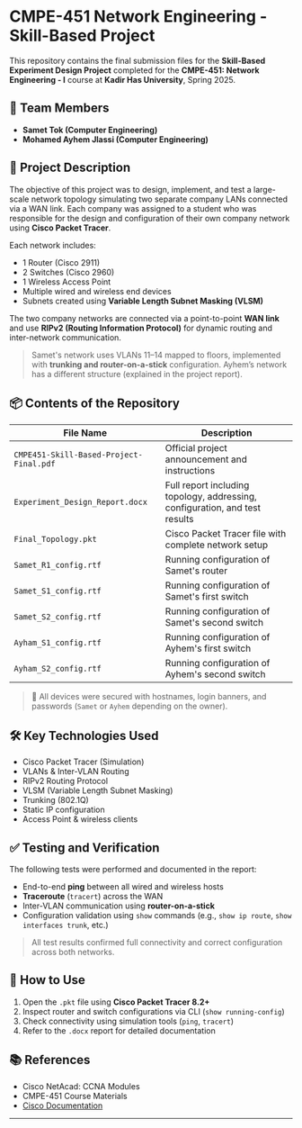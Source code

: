 # CMPE-451 Network Engineering - Skill-Based Project

This repository contains the final submission files for the **Skill-Based Experiment Design Project** completed for the **CMPE-451: Network Engineering - I** course at **Kadir Has University**, Spring 2025.

## 👥 Team Members
- **Samet Tok (Computer Engineering)**
- **Mohamed Ayhem Jlassi (Computer Engineering)**

## 📄 Project Description

The objective of this project was to design, implement, and test a large-scale network topology simulating two separate company LANs connected via a WAN link. Each company was assigned to a student who was responsible for the design and configuration of their own company network using **Cisco Packet Tracer**.

Each network includes:
- 1 Router (Cisco 2911)
- 2 Switches (Cisco 2960)
- 1 Wireless Access Point
- Multiple wired and wireless end devices
- Subnets created using **Variable Length Subnet Masking (VLSM)**

The two company networks are connected via a point-to-point **WAN link** and use **RIPv2 (Routing Information Protocol)** for dynamic routing and inter-network communication.

> Samet's network uses VLANs 11–14 mapped to floors, implemented with **trunking and router-on-a-stick** configuration. Ayhem’s network has a different structure (explained in the project report).

## 📦 Contents of the Repository

| File Name | Description |
|----------|-------------|
| `CMPE451-Skill-Based-Project-Final.pdf` | Official project announcement and instructions |
| `Experiment_Design_Report.docx` | Full report including topology, addressing, configuration, and test results |
| `Final_Topology.pkt` | Cisco Packet Tracer file with complete network setup |
| `Samet_R1_config.rtf` | Running configuration of Samet's router |
| `Samet_S1_config.rtf` | Running configuration of Samet's first switch |
| `Samet_S2_config.rtf` | Running configuration of Samet's second switch |
| `Ayham_S1_config.rtf` | Running configuration of Ayhem's first switch |
| `Ayham_S2_config.rtf` | Running configuration of Ayhem's second switch |

> 🔐 All devices were secured with hostnames, login banners, and passwords (`Samet` or `Ayhem` depending on the owner).

## 🛠️ Key Technologies Used
- Cisco Packet Tracer (Simulation)
- VLANs & Inter-VLAN Routing
- RIPv2 Routing Protocol
- VLSM (Variable Length Subnet Masking)
- Trunking (802.1Q)
- Static IP configuration
- Access Point & wireless clients

## ✅ Testing and Verification

The following tests were performed and documented in the report:
- End-to-end **ping** between all wired and wireless hosts
- **Traceroute** (`tracert`) across the WAN
- Inter-VLAN communication using **router-on-a-stick**
- Configuration validation using `show` commands (e.g., `show ip route`, `show interfaces trunk`, etc.)

> All test results confirmed full connectivity and correct configuration across both networks.

## 📁 How to Use

1. Open the `.pkt` file using **Cisco Packet Tracer 8.2+**
2. Inspect router and switch configurations via CLI (`show running-config`)
3. Check connectivity using simulation tools (`ping`, `tracert`)
4. Refer to the `.docx` report for detailed documentation

## 📚 References
- Cisco NetAcad: CCNA Modules
- CMPE-451 Course Materials
- [Cisco Documentation](https://www.cisco.com/)

---

